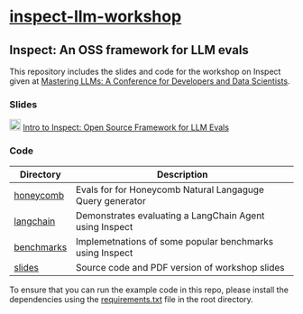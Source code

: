 # [inspect-llm-workshop](https://github.com/jjallaire/inspect-llm-workshop)

## Inspect: An OSS framework for LLM evals

This repository includes the slides and code for the workshop on Inspect given at [Mastering LLMs: A Conference for Developers and Data Scientists](https://maven.com/parlance-labs/fine-tuning).

### Slides

<img src="https://cdn-icons-png.flaticon.com/256/337/337946.png" width="20"/> [Intro to Inspect: Open Source Framework for LLM Evals](https://raw.githubusercontent.com/jjallaire/inspect-llm-workshop/main/slides/intro-to-inspect.pdf)

### Code

| Directory                 | Description                                                                                                                                  |
|---------------------|---------------------------------------------------|
| [honeycomb](honeycomb/)   | Evals for for Honeycomb Natural Langaguge Query generator |
| [langchain](langchain/)   | Demonstrates evaluating a LangChain Agent using Inspect                                                                                      |
| [benchmarks](benchmarks/) | Implemetnations of some popular benchmarks using Inspect                                                                                     |
| [slides](slides/)         | Source code and PDF version of workshop slides                                                                                               |

To ensure that you can run the example code in this repo, please install the dependencies using the [requirements.txt](requirements.txt) file in the root directory.
